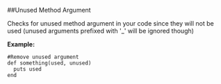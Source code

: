 ##Unused Method Argument

Checks for unused method argument in your code since they will not be used (unused arguments prefixed with '_' will be ignored though)

**Example:**

```
#Remove unused argument
def something(used, unused)
  puts used
end
```